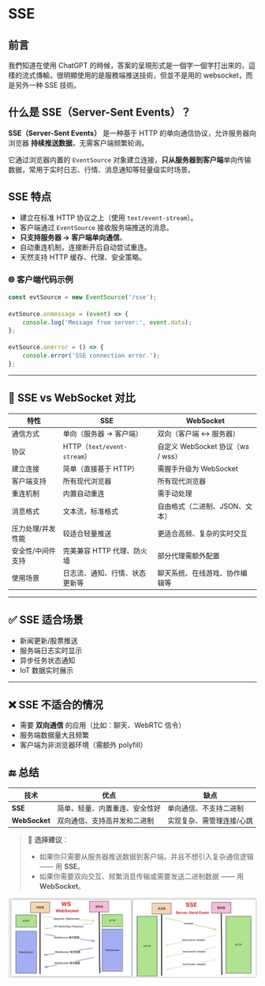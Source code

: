 # SSE

## 前言

我們知道在使用 ChatGPT 的時候，答案的呈現形式是一個字一個字打出來的，這樣的流式傳輸，很明顯使用的是服務端推送技術，但並不是用的 websocket，而是另外一种 SSE 技術。

## 什么是 SSE（Server-Sent Events）？

**SSE（Server-Sent Events）** 是一种基于 HTTP 的单向通信协议，允许服务器向浏览器 **持续推送数据**，无需客户端频繁轮询。

它通过浏览器内置的 `EventSource` 对象建立连接，**只从服务器到客户端**单向传输数据，常用于实时日志、行情、消息通知等轻量级实时场景。

## SSE 特点

- 建立在标准 HTTP 协议之上（使用 `text/event-stream`）。
- 客户端通过 `EventSource` 接收服务端推送的消息。
- **只支持服务器 → 客户端单向通信**。
- 自动重连机制，连接断开后自动尝试重连。
- 天然支持 HTTP 缓存、代理、安全策略。

### 🌐 客户端代码示例

```js
const evtSource = new EventSource('/sse');

evtSource.onmessage = (event) => {
	console.log('Message from server:', event.data);
};

evtSource.onerror = () => {
	console.error('SSE connection error.');
};
```

---

## 🔄 SSE vs WebSocket 对比

| 特性              | SSE                            | WebSocket                         |
| ----------------- | ------------------------------ | --------------------------------- |
| 通信方式          | 单向（服务器 → 客户端）        | 双向（客户端 ↔ 服务器）           |
| 协议              | HTTP（`text/event-stream`）    | 自定义 WebSocket 协议（ws / wss） |
| 建立连接          | 简单（直接基于 HTTP）          | 需握手升级为 WebSocket            |
| 客户端支持        | 所有现代浏览器                 | 所有现代浏览器                    |
| 重连机制          | 内置自动重连                   | 需手动处理                        |
| 消息格式          | 文本流，标准格式               | 自由格式（二进制、JSON、文本）    |
| 压力处理/并发性能 | 较适合轻量推送                 | 更适合高频、复杂的实时交互        |
| 安全性/中间件支持 | 完美兼容 HTTP 代理、防火墙     | 部分代理需额外配置                |
| 使用场景          | 日志流、通知、行情、状态更新等 | 聊天系统、在线游戏、协作编辑等    |

---

## ✅ SSE 适合场景

- 新闻更新/股票推送
- 服务端日志实时显示
- 异步任务状态通知
- IoT 数据实时展示

---

## ❌ SSE 不适合的情况

- 需要 **双向通信** 的应用（比如：聊天、WebRTC 信令）
- 服务端数据量大且频繁
- 客户端为非浏览器环境（需额外 polyfill）

## 🔚 总结

| 技术          | 优点                           | 缺点                      |
| ------------- | ------------------------------ | ------------------------- |
| **SSE**       | 简单、轻量、内置重连、安全性好 | 单向通信、不支持二进制    |
| **WebSocket** | 双向通信、支持高并发和二进制   | 实现复杂、需管理连接/心跳 |

> 🧠 **选择建议**：
>
> - 如果你只需要从服务器推送数据到客户端，并且不想引入复杂通信逻辑 —— 用 **SSE**。
> - 如果你需要双向交互、频繁消息传输或需要发送二进制数据 —— 用 **WebSocket**。

![ssevswebsocket](./images/ssevswebsocket.jpeg)
